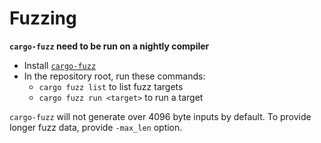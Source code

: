 # Fuzzing

**`cargo-fuzz` need to be run on a nightly compiler**

* Install [`cargo-fuzz`](https://rust-fuzz.github.io/book/cargo-fuzz/setup.html)
* In the repository root, run these commands:
    * `cargo fuzz list` to list fuzz targets
    * `cargo fuzz run <target>` to run a target

`cargo-fuzz` will not generate over 4096 byte inputs by default. To provide
longer fuzz data, provide `-max_len` option.